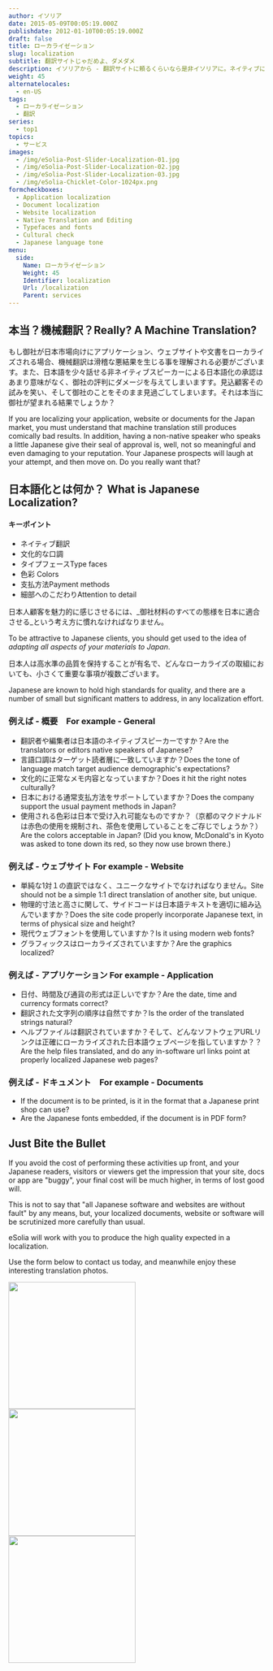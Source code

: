 ```yaml
---
author: イソリア
date: 2015-05-09T00:05:19.000Z
publishdate: 2012-01-10T00:05:19.000Z
draft: false
title: ローカライゼーション
slug: localization
subtitle: 翻訳サイトじゃだめよ、ダメダメ
description: イソリアから - 翻訳サイトに頼るくらいなら是非イソリアに。ネイティブによって整合性のとれたローカライゼーションを様々な分野で
weight: 45
alternatelocales:
  - en-US
tags:
  - ローカライゼーション
  - 翻訳
series:
  - top1
topics:
  - サービス
images:
  - /img/eSolia-Post-Slider-Localization-01.jpg
  - /img/eSolia-Post-Slider-Localization-02.jpg
  - /img/eSolia-Post-Slider-Localization-03.jpg
  - /img/eSolia-Chicklet-Color-1024px.png
formcheckboxes:
  - Application localization
  - Document localization
  - Website localization
  - Native Translation and Editing
  - Typefaces and fonts
  - Cultural check
  - Japanese language tone
menu:
  side:
    Name: ローカライゼーション
    Weight: 45
    Identifier: localization
    Url: /localization
    Parent: services
---
```


## 本当？機械翻訳？Really? A Machine Translation?

もし御社が日本市場向けにアプリケーション、ウェブサイトや文書をローカライズされる場合、機械翻訳は滑稽な悪結果を生じる事を理解される必要がございます。また、日本語を少々話せる非ネイティブスピーカーによる日本語化の承認はあまり意味がなく、御社の評判にダメージを与えてしまいますす。見込顧客その試みを笑い、そして御社のことをそのまま見過ごしてしまいます。それは本当に御社が望まれる結果でしょうか？

If you are localizing your application, website or documents for the Japan market, you must understand that machine translation still produces comically bad results. In addition, having a non-native speaker who speaks a little Japanese give their seal of approval is, well, not so meaningful and even damaging to your reputation. Your Japanese prospects will laugh at your attempt, and then move on. Do you really want that?

## 日本語化とは何か？ What is Japanese Localization?

<div class="esolia-card-panel cyan darken-4 z-depth-1">
  <h4 class="center green-text text-accent-3">キーポイント</h4>
    <ul>
      <li class="white-text">ネイティブ翻訳</li>
      <li class="white-text">文化的な口調</li>
      <li class="white-text">タイプフェースType faces</li>
      <li class="white-text">色彩 Colors</li>
      <li class="white-text">支払方法Payment methods</li>
      <li class="white-text">細部へのこだわりAttention to detail</li>
    </ul>
</div>

日本人顧客を魅力的に感じさせるには、_御社材料のすべての態様を日本に適合させる_という考え方に慣れなければなりません。

To be attractive to Japanese clients, you should get used to the idea of _adapting all aspects of your materials to Japan_.

日本人は高水準の品質を保持することが有名で、どんなローカライズの取組においても、小さくて重要な事項が複数ございます。

Japanese are known to hold high standards for quality, and there are a number of small but significant matters to address, in any localization effort.

### 例えば - 概要　For example - General

* 翻訳者や編集者は日本語のネイティブスピーカーですか？Are the translators or editors native speakers of Japanese?  
* 言語口調はターゲット読者層に一致していますか？Does the tone of language match target audience demographic's expectations?
* 文化的に正常なメモ内容となっていますか？Does it hit the right notes culturally?
* 日本における通常支払方法をサポートしていますか？Does the company support the usual payment methods in Japan?
* 使用される色彩は日本で受け入れ可能なものですか？（京都のマクドナルドは赤色の使用を規制され、茶色を使用していることをご存じでしょうか？）Are the colors acceptable in Japan? (Did you know, McDonald's in Kyoto was asked to tone down its red, so they now use brown there.)

### 例えば - ウェブサイト For example - Website

* 単純な1対１の直訳ではなく、ユニークなサイトでなければなりません。Site should not be a simple 1:1 direct translation of another site, but unique.
* 物理的寸法と高さに関して、サイドコードは日本語テキストを適切に組み込んでいますか？Does the site code properly incorporate Japanese text, in terms of physical size and height?
* 現代ウェブフォントを使用していますか？Is it using modern web fonts?
* グラフィックスはローカライズされていますか？Are the graphics localized?

### 例えば - アプリケーション For example - Application

* 日付、時間及び通貨の形式は正しいですか？Are the date, time and currency formats correct?
* 翻訳された文字列の順序は自然ですか？Is the order of the translated strings natural?
* ヘルプファイルは翻訳されていますか？そして、どんなソフトウェアURLリンクは正確にローカライズされた日本語ウェブページを指していますか？？Are the help files translated, and do any in-software url links point at properly localized Japanese web pages?

### 例えば - ドキュメント　For example - Documents

* If the document is to be printed, is it in the format that a Japanese print shop can use?
* Are the Japanese fonts embedded, if the document is in PDF form?

## Just Bite the Bullet

If you avoid the cost of performing these activities up front, and your Japanese readers, visitors or viewers get the impression that your site, docs or app are "buggy", your final cost will be much higher, in terms of lost good will.

This is not to say that "all Japanese software and websites are without fault" by any means, but, your localized documents, website or software will be scrutinized more carefully than usual.

eSolia will work with you to produce the high quality expected in a localization.

Use the form below to contact us today, and meanwhile enjoy these interesting translation photos.

<div class="row">
  <div class="col s12 m6 l4"><img class="materialboxed" data-caption="Washlet sit deeply - by eSolia Inc." width="250" src="/img/eSolia-Post-Slider-Localization-01.jpg"></div>
  <div class="col s12 m6 l4"><img class="materialboxed" data-caption="Shank's pony - by eSolia Inc." width="250" src="/img/eSolia-Post-Slider-Localization-02.jpg"></div>
  <div class="col s12 m6 l4"><img class="materialboxed" data-caption="Whoopie pie - by eSolia Inc." width="250" src="/img/eSolia-Post-Slider-Localization-03.jpg"></div>
</div>
